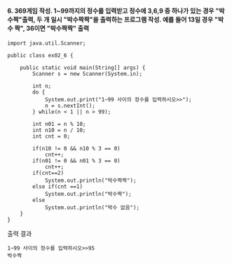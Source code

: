 #### 6. 369게임 작성. 1~99까지의 정수를 입력받고 정수에 3,6,9 중 하나가 있는 경우 "박수짝"출력, 두 개 일시 "박수짝짝"을 출력하는 프로그램 작성. 예를 들어 13일 경우 "박수 짝", 36이면 "박수짝짝" 출력

```
import java.util.Scanner;

public class ex02_6 {

	public static void main(String[] args) {
		Scanner s = new Scanner(System.in);
		
		int n;
		do {
			System.out.print("1~99 사이의 정수를 입력하시오>>");
			n = s.nextInt();
		} while(n < 1 || n > 99);
		
		int n01 = n % 10;
		int n10 = n / 10;
		int cnt = 0;

		if(n10 != 0 && n10 % 3 == 0)
			cnt++;
		if(n01 != 0 && n01 % 3 == 0)
			cnt++;
		if(cnt==2)
			System.out.println("박수짝짝");
		else if(cnt ==1)
			System.out.println("박수짝");
		else
			System.out.println("박수 없음");
	}
}
```
출력 결과
```
1~99 사이의 정수를 입력하시오>>95
박수짝
```
